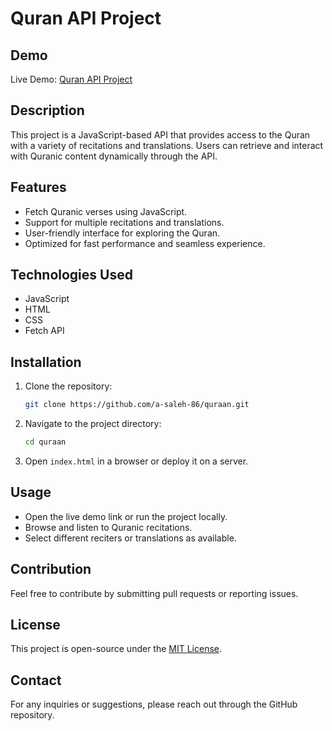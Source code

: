 # Quran API Project

## Demo
Live Demo: [Quran API Project](https://a-saleh-86.github.io/quraan/)

## Description
This project is a JavaScript-based API that provides access to the Quran with a variety of recitations and translations. Users can retrieve and interact with Quranic content dynamically through the API.

## Features
- Fetch Quranic verses using JavaScript.
- Support for multiple recitations and translations.
- User-friendly interface for exploring the Quran.
- Optimized for fast performance and seamless experience.

## Technologies Used
- JavaScript
- HTML
- CSS
- Fetch API

## Installation
1. Clone the repository:
   ```bash
   git clone https://github.com/a-saleh-86/quraan.git
   ```
2. Navigate to the project directory:
   ```bash
   cd quraan
   ```
3. Open `index.html` in a browser or deploy it on a server.

## Usage
- Open the live demo link or run the project locally.
- Browse and listen to Quranic recitations.
- Select different reciters or translations as available.

## Contribution
Feel free to contribute by submitting pull requests or reporting issues.

## License
This project is open-source under the [MIT License](LICENSE).

## Contact
For any inquiries or suggestions, please reach out through the GitHub repository.

